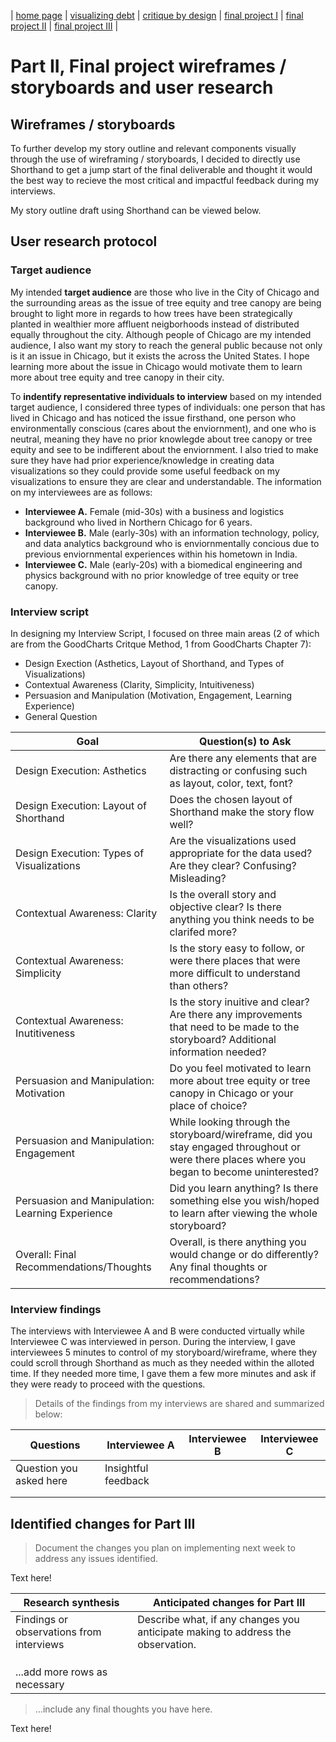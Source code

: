 | [home page](https://kavenir.github.io/kavenir-tswd-portfolio/) | [visualizing debt](https://kavenir.github.io/kavenir-tswd-portfolio/visualizing-government-debt.html) | [critique by design](https://kavenir.github.io/kavenir-tswd-portfolio/critique-by-design.html) | [final project I](https://kavenir.github.io/kavenir-tswd-portfolio/final-project-part-one.html) | [final project II](https://kavenir.github.io/kavenir-tswd-portfolio/final-project-part-two.html) | [final project III](https://kavenir.github.io/kavenir-tswd-portfolio/final-project-part-three.html) |

# Part II, Final project wireframes / storyboards and user research

## Wireframes / storyboards
To further develop my story outline and relevant components visually through the use of wireframing / storyboards, I decided to directly use Shorthand to get a jump start of the final deliverable and thought it would the best way to recieve the most critical and impactful feedback during my interviews. 

My story outline draft using Shorthand can be viewed below. 

## User research protocol

### Target audience

My intended **target audience** are those who live in the City of Chicago and the surrounding areas as the issue of tree equity and tree canopy are being brought to light more in regards to how trees have been strategically planted in wealthier more affluent neigborhoods instead of distributed equally throughout the city. Although people of Chicago are my intended audience, I also want my story to reach the general public because not only is it an issue in Chicago, but it exists the across the United States. I hope learning more about the issue in Chicago would motivate them to learn more about tree equity and tree canopy in their city.

To **indentify representative individuals to interview** based on my intended target audience, I considered three types of individuals: one person that has lived in Chicago and has noticed the issue firsthand, one person who environmentally conscious (cares about the enviornment), and one who is neutral, meaning they have no prior knowlegde about tree canopy or tree equity and see to be indifferent about the enviornment. I also tried to make sure they have had prior experience/knowledge in creating data visualizations so they could provide some useful feedback on my visualizations to ensure they are clear and understandable. The information on my interviewees are as follows: 

- **Interviewee A.** Female (mid-30s) with a business and logistics background who lived in Northern Chicago for 6 years. 
- **Interviewee B.** Male (early-30s) with an information technology, policy, and data analytics background who is enviornmentally concious due to previous enviornmental experiences within his hometown in India. 
- **Interviewee C.** Male (early-20s) with a biomedical engineering and physics background with no prior knowledge of tree equity or tree canopy. 

### Interview script
In designing my Interview Script, I focused on three main areas (2 of which are from the GoodCharts Critque Method, 1 from GoodCharts Chapter 7):
- Design Exection (Asthetics, Layout of Shorthand, and Types of Visualizations)
- Contextual Awareness (Clarity, Simplicity, Intuitiveness)
- Persuasion and Manipulation (Motivation, Engagement, Learning Experience) 
- General Question

| Goal                                             | Question(s) to Ask                                                                                                                           |
|--------------------------------------------------|----------------------------------------------------------------------------------------------------------------------------------------------|
| Design Execution: Asthetics                      | Are there any elements that are distracting or confusing such as layout, color, text, font?                                                  |
| Design Execution: Layout of Shorthand            | Does the chosen layout of Shorthand make the story flow well?                                                                                |
| Design Execution: Types of Visualizations        | Are the visualizations used appropriate for the data used? Are they clear? Confusing? Misleading?                                            |
| Contextual Awareness: Clarity                    | Is the overall story and objective clear? Is there anything you think needs to be clarifed more?                                             |
| Contextual Awareness: Simplicity                 | Is the story easy to follow, or were there places that were more difficult to understand than others?                                        |
| Contextual Awareness: Inutitiveness              | Is the story inuitive and clear? Are there any improvements that need to be made to the storyboard? Additional information needed?           |
| Persuasion and Manipulation: Motivation          | Do you feel motivated to learn more about tree equity or tree canopy in Chicago or your place of choice?                                     |
| Persuasion and Manipulation: Engagement          | While looking through the storyboard/wireframe, did you stay engaged throughout or were there places where you began to become uninterested? |
| Persuasion and Manipulation: Learning Experience | Did you learn anything? Is there something else you wish/hoped to learn after viewing the whole storyboard?                                  |
| Overall: Final Recommendations/Thoughts          | Overall, is there anything you would change or do differently? Any final thoughts or recommendations?                                        |


### Interview findings
The interviews with Interviewee A and B were conducted virtually while Interviewee C was interviewed in person. During the interview, I gave interviewees 5 minutes to control of my storyboard/wireframe, where they could scroll through Shorthand as much as they needed within the alloted time. If they needed more time, I gave them a few more minutes and ask if they were ready to proceed with the questions. 

> Details of the findings from my interviews are shared and summarized below:

| Questions               | Interviewee A                  | Interviewee B                  | Interviewee C                  |
|-------------------------|--------------------------------|--------------------------------|--------------------------------|
| Question you asked here | Insightful feedback            |                                |                                |
|                         |                                |                                |                                |
|                         |                                |                                |                                |


## Identified changes for Part III
> Document the changes you plan on implementing next week to address any issues identified.  

Text here!

| Research synthesis                       | Anticipated changes for Part III                                                |
|------------------------------------------|---------------------------------------------------------------------------------|
| Findings or observations from interviews | Describe what, if any changes you anticipate making to address the observation. |
|                                          |                                                                                 |
|                                          |                                                                                 |
|                                          |                                                                                 |
| ...add more rows as necessary            |                                                                                 |

> ...include any final thoughts you have here. 

Text here!
